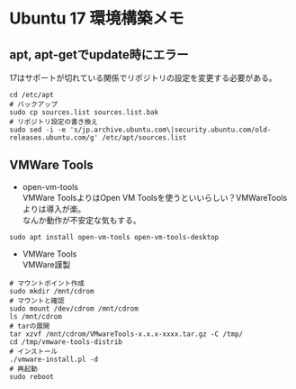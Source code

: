# Ubuntu 17 環境構築メモ

## apt, apt-getでupdate時にエラー
17はサポートが切れている関係でリポジトリの設定を変更する必要がある。
```
cd /etc/apt
# バックアップ
sudo cp sources.list sources.list.bak
# リポジトリ設定の書き換え
sudo sed -i -e 's/jp.archive.ubuntu.com\|security.ubuntu.com/old-releases.ubuntu.com/g' /etc/apt/sources.list
```

## VMWare Tools
- open-vm-tools  
VMWare ToolsよりはOpen VM Toolsを使うといいらしい？VMWareToolsよりは導入が楽。  
なんか動作が不安定な気もする。
```
sudo apt install open-vm-tools open-vm-tools-desktop
```
- VMWare Tools  
VMWare謹製
```
# マウントポイント作成
sudo mkdir /mnt/cdrom
# マウントと確認
sudo mount /dev/cdrom /mnt/cdrom
ls /mnt/cdrom
# tarの展開
tar xzvf /mnt/cdrom/VMwareTools-x.x.x-xxxx.tar.gz -C /tmp/
cd /tmp/vmware-tools-distrib
# インストール
./vmware-install.pl -d
# 再起動
sudo reboot
```